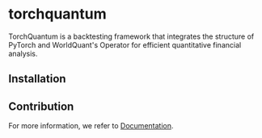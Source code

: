 # torchquantum
TorchQuantum is a backtesting framework that integrates 
the structure of PyTorch and WorldQuant's Operator for 
efficient quantitative financial analysis.

## Installation


## Contribution

For more information, we refer to [Documentation](https://nymath.github.io/torchquantum/).

